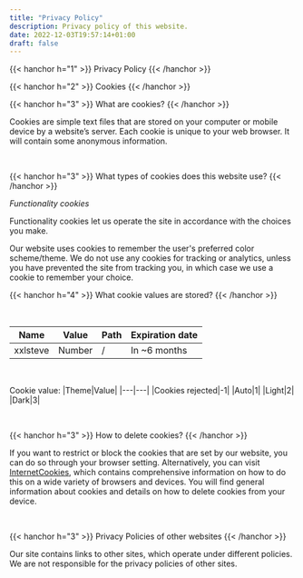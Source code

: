 ```yaml
---
title: "Privacy Policy"
description: Privacy policy of this website.
date: 2022-12-03T19:57:14+01:00
draft: false
---
```


{{< hanchor h="1" >}}
Privacy Policy
{{< /hanchor >}}

{{< hanchor h="2" >}}
Cookies
{{< /hanchor >}}

{{< hanchor h="3" >}}
What are cookies?
{{< /hanchor >}}

Cookies are simple text files that are stored on your computer or mobile device by a website’s
server. Each cookie is unique to your web browser. It will contain some anonymous information.

&nbsp;

{{< hanchor h="3" >}}
What types of cookies does this website use?
{{< /hanchor >}}

*Functionality cookies*

Functionality cookies let us operate the site in accordance with the choices you make.

Our website uses cookies to remember the user's preferred color scheme/theme. We do not use any cookies for tracking or analytics, unless you have prevented the site from tracking you, in which case we use a cookie to remember your choice.

{{< hanchor h="4" >}}
What cookie values are stored?
{{< /hanchor >}}

&nbsp;

|Name|Value|Path|Expiration date|
|---|---|---|---|
|xxlsteve|Number|/|In ~6 months|

&nbsp;

Cookie value:
|Theme|Value|
|---|---|
|Cookies rejected|-1|
|Auto|1|
|Light|2|
|Dark|3|

&nbsp;

{{< hanchor h="3" >}}
How to delete cookies?
{{< /hanchor >}}

If you want to restrict or block the cookies that are set by our website, you can do so through
your browser setting. Alternatively, you can visit [InternetCookies](https://www.internetcookies.com), which contains
comprehensive information on how to do this on a wide variety of browsers and devices. You
will find general information about cookies and details on how to delete cookies from your
device.

&nbsp;

{{< hanchor h="3" >}}
Privacy Policies of other websites
{{< /hanchor >}}

Our site contains links to other sites, which operate under different policies. We are not responsible for the privacy policies of other sites.